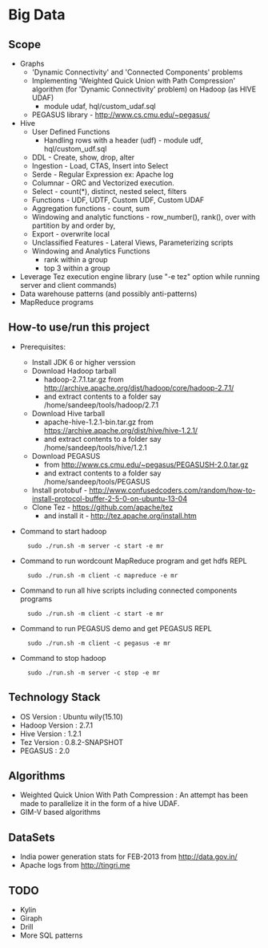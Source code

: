 Big Data
========

Scope
-----
* Graphs
    * 'Dynamic Connectivity' and 'Connected Components' problems
    * Implementing 'Weighted Quick Union with Path Compression' algorithm (for 'Dynamic Connectivity' problem) on Hadoop (as HIVE UDAF) 
        - module udaf, hql/custom_udaf.sql 
    * PEGASUS library - http://www.cs.cmu.edu/~pegasus/
* Hive
    * User Defined Functions
        - Handling rows with a header (udf) - module udf, hql/custom_udf.sql
    * DDL - Create, show, drop, alter
    * Ingestion - Load, CTAS, Insert into Select 
    * Serde - Regular Expression ex: Apache log
    * Columnar - ORC and Vectorized execution.
    * Select - count(*), distinct, nested select, filters
    * Functions - UDF, UDTF, Custom UDF, Custom UDAF
    * Aggregation functions - count, sum
    * Windowing and analytic functions - row_number(), rank(), over with partition by and order by, 
    * Export - overwrite local
    * Unclassified Features - Lateral Views, Parameterizing scripts
    * Windowing and Analytics Functions
        - rank within a group
        - top 3 within a group
* Leverage Tez execution engine library (use "-e tez" option while running server and client commands)
* Data warehouse patterns (and possibly anti-patterns)
* MapReduce programs

How-to use/run this project
---------------------------
* Prerequisites:
    * Install JDK 6 or higher verssion
    * Download Hadoop tarball 
        - hadoop-2.7.1.tar.gz  from http://archive.apache.org/dist/hadoop/core/hadoop-2.7.1/
        - and extract contents to a folder say /home/sandeep/tools/hadoop/2.7.1
    * Download Hive tarball 
        - apache-hive-1.2.1-bin.tar.gz  from https://archive.apache.org/dist/hive/hive-1.2.1/
        - and extract contents to a folder say /home/sandeep/tools/hive/1.2.1
    * Download PEGASUS
        - from http://www.cs.cmu.edu/~pegasus/PEGASUSH-2.0.tar.gz
        - and extract contents to a folder say /home/sandeep/tools/PEGASUS
    * Install protobuf - http://www.confusedcoders.com/random/how-to-install-protocol-buffer-2-5-0-on-ubuntu-13-04
    * Clone Tez - https://github.com/apache/tez
        - and install it - http://tez.apache.org/install.htm
* Command to start hadoop
    
        sudo ./run.sh -m server -c start -e mr
* Command to run wordcount MapReduce program and get hdfs REPL
        
        sudo ./run.sh -m client -c mapreduce -e mr
* Command to run all hive scripts including connected components programs
        
        sudo ./run.sh -m client -c start -e mr
* Command to run PEGASUS demo and get PEGASUS REPL
        
        sudo ./run.sh -m client -c pegasus -e mr
* Command to stop hadoop
    
        sudo ./run.sh -m server -c stop -e mr

Technology Stack
----------------
* OS Version : Ubuntu wily(15.10)
* Hadoop Version : 2.7.1
* Hive Version : 1.2.1
* Tez Version : 0.8.2-SNAPSHOT
* PEGASUS : 2.0

Algorithms
----------
* Weighted Quick Union With Path Compression : An attempt has been made to parallelize it in the form of a hive  UDAF.
* GIM-V based algorithms

DataSets
--------
* India power generation stats for FEB-2013 from http://data.gov.in/
* Apache logs from http://tingri.me

TODO
----
* Kylin
* Giraph
* Drill
* More SQL patterns